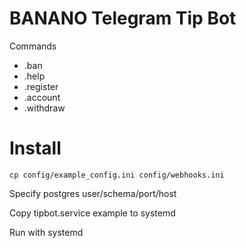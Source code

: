 # BANANO Telegram Tip Bot

Commands

- .ban
- .help
- .register
- .account
- .withdraw

# Install

`cp config/example_config.ini config/webhooks.ini`

Specify postgres user/schema/port/host

Copy tipbot.service example to systemd

Run with systemd